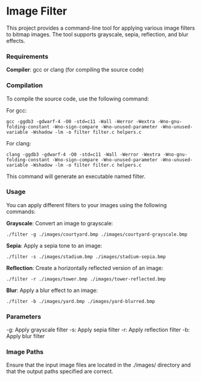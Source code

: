 # Image Filter
This project provides a command-line tool for applying various image filters to bitmap images. The tool supports grayscale, sepia, reflection, and blur effects.

### Requirements
**Compiler**: gcc or clang (for compiling the source code)

### Compilation
To compile the source code, use the following command:

For gcc:
```shell
gcc -ggdb3 -gdwarf-4 -O0 -std=c11 -Wall -Werror -Wextra -Wno-gnu-folding-constant -Wno-sign-compare -Wno-unused-parameter -Wno-unused-variable -Wshadow -lm -o filter filter.c helpers.c
```
For clang:
```shell
clang -ggdb3 -gdwarf-4 -O0 -std=c11 -Wall -Werror -Wextra -Wno-gnu-folding-constant -Wno-sign-compare -Wno-unused-parameter -Wno-unused-variable -Wshadow -lm -o filter filter.c helpers.c
```

This command will generate an executable named filter.

### Usage
You can apply different filters to your images using the following commands:

**Grayscale**:
Convert an image to grayscale:
```shell
./filter -g ./images/courtyard.bmp ./images/courtyard-grayscale.bmp
```

**Sepia**:
Apply a sepia tone to an image:
```shell
./filter -s ./images/stadium.bmp ./images/stadium-sepia.bmp
```

**Reflection**:
Create a horizontally reflected version of an image:
```shell
./filter -r ./images/tower.bmp ./images/tower-reflected.bmp
```

**Blur**:
Apply a blur effect to an image:
```shell
./filter -b ./images/yard.bmp ./images/yard-blurred.bmp
```

### Parameters
-g: Apply grayscale filter
-s: Apply sepia filter
-r: Apply reflection filter
-b: Apply blur filter

### Image Paths
Ensure that the input image files are located in the ./images/ directory and that the output paths specified are correct.